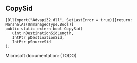 ## CopySid

```
[DllImport("Advapi32.dll", SetLastError = true)][return: MarshalAs(UnmanagedType.Bool)]
public static extern bool CopySid(
   uint nDestinationSidLength,
   IntPtr pDestinationSid,
   IntPtr pSourceSid
);
```

Microsoft documentation: (TODO)

